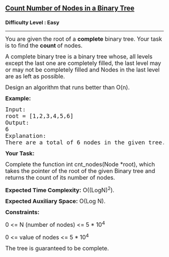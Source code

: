 <h2><a href="https://practice.geeksforgeeks.org/problems/count-number-of-nodes-in-a-binary-tree/1?page=1&difficulty%5B%5D=0&sortBy=latest">Count Number of Nodes in a Binary Tree</a></h2><h3>Difficulty Level : Easy</h3><hr><div class="problems_problem_content__Xm_eO"><p dir="ltr"><span style="font-size:18px">You are given the root of a <strong>complete</strong> binary tree. Your task is to find the <strong>count </strong>of nodes.</span></p>

<p dir="ltr"><span style="font-size:18px">A complete binary tree is a binary tree whose, all levels except the last one are completely filled, the last level may or may not be completely filled and Nodes in the last level are as left as possible.</span></p>

<p dir="ltr"><span style="font-size:18px">Design an algorithm that runs better than O(n).</span></p>

<p dir="ltr"><strong><span style="font-size:18px">Example:</span></strong></p>

<pre><span style="font-size:18px">Input: </span>
<span style="font-size:18px">root = [1,2,3,4,5,6]</span>
<span style="font-size:18px">Output: </span>
<span style="font-size:18px">6</span>
<span style="font-size:18px">Explanation: </span>
<span style="font-size:18px">There are a total of 6 nodes in the given tree.</span></pre>

<p dir="ltr"><strong><span style="font-size:18px">Your Task:</span></strong></p>

<p dir="ltr"><span style="font-size:18px">Complete the function int cnt_nodes(Node *root), which takes the pointer of the root of the given Binary tree and returns the count of its number of nodes.</span></p>

<p dir="ltr"><span style="font-size:18px"><strong>Expected Time Complexity:</strong> O((LogN)<sup>2</sup>).</span></p>

<p dir="ltr"><span style="font-size:18px"><strong>Expected Auxiliary Space:</strong> O(Log N).</span></p>

<p dir="ltr"><strong><span style="font-size:18px">Constraints:</span></strong></p>

<p dir="ltr"><span style="font-size:18px">0 &lt;= N (number of nodes) &lt;= 5 * 10<sup>4</sup>&nbsp;</span></p>

<p dir="ltr"><span style="font-size:18px">0 &lt;= value of nodes&nbsp;&lt;= 5 * 10<sup>4</sup></span></p>

<p dir="ltr"><span style="font-size:18px">The tree is guaranteed to be complete.</span></p>

<p>&nbsp;</p>
</div>